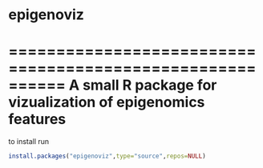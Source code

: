 # epigenoviz
==========================================================
A small R package for vizualization of epigenomics features
==========================================================
to install run

``` R
install.packages("epigenoviz",type="source",repos=NULL)
```

